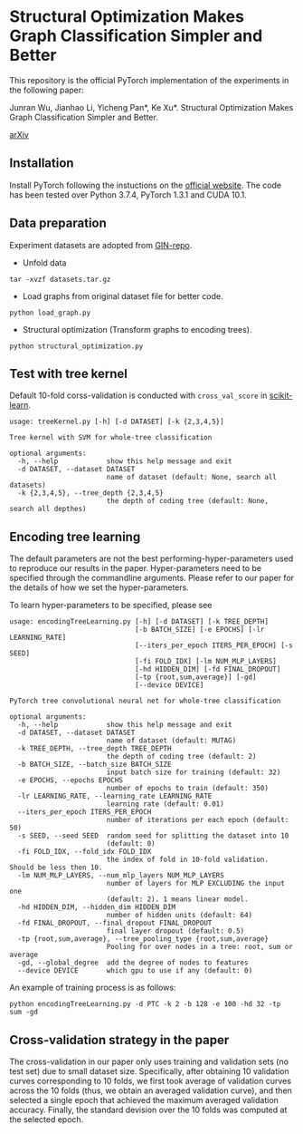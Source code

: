 # Structural Optimization Makes Graph Classification Simpler and Better

This repository is the official PyTorch implementation of the experiments in the following paper:

Junran Wu, Jianhao Li, Yicheng Pan\*, Ke Xu\*. Structural Optimization Makes Graph Classification Simpler and Better.

[arXiv]()

## Installation

Install PyTorch following the instuctions on the [official website](https://pytorch.org/). The code has been tested over Python 3.7.4, PyTorch 1.3.1 and CUDA 10.1.


## Data preparation
Experiment datasets are adopted from [GIN-repo](https://github.com/weihua916/powerful-gnns).


* Unfold data

```
tar -xvzf datasets.tar.gz
```

* Load graphs from original dataset file for better code.

```
python load_graph.py
```

* Structural optimization (Transform graphs to encoding trees).

```
python structural_optimization.py
```

## Test with tree kernel
Default 10-fold corss-validation is conducted with ```cross_val_score``` in [scikit-learn](https://scikit-learn.org/stable/modules/generated/sklearn.model_selection.cross_val_score.html).

```
usage: treeKernel.py [-h] [-d DATASET] [-k {2,3,4,5}]

Tree kernel with SVM for whole-tree classification

optional arguments:
  -h, --help            show this help message and exit
  -d DATASET, --dataset DATASET
                        name of dataset (default: None, search all datasets)
  -k {2,3,4,5}, --tree_depth {2,3,4,5}
                        the depth of coding tree (default: None, search all depthes)
```


## Encoding tree learning

The default parameters are not the best performing-hyper-parameters used to reproduce our results in the paper. Hyper-parameters need to be specified through the commandline arguments. Please refer to our paper for the details of how we set the hyper-parameters.

To learn hyper-parameters to be specified, please see

```
usage: encodingTreeLearning.py [-h] [-d DATASET] [-k TREE_DEPTH]
                               [-b BATCH_SIZE] [-e EPOCHS] [-lr LEARNING_RATE]
                               [--iters_per_epoch ITERS_PER_EPOCH] [-s SEED]
                               [-fi FOLD_IDX] [-lm NUM_MLP_LAYERS]
                               [-hd HIDDEN_DIM] [-fd FINAL_DROPOUT]
                               [-tp {root,sum,average}] [-gd]
                               [--device DEVICE]

PyTorch tree convolutional neural net for whole-tree classification

optional arguments:
  -h, --help            show this help message and exit
  -d DATASET, --dataset DATASET
                        name of dataset (default: MUTAG)
  -k TREE_DEPTH, --tree_depth TREE_DEPTH
                        the depth of coding tree (default: 2)
  -b BATCH_SIZE, --batch_size BATCH_SIZE
                        input batch size for training (default: 32)
  -e EPOCHS, --epochs EPOCHS
                        number of epochs to train (default: 350)
  -lr LEARNING_RATE, --learning_rate LEARNING_RATE
                        learning rate (default: 0.01)
  --iters_per_epoch ITERS_PER_EPOCH
                        number of iterations per each epoch (default: 50)
  -s SEED, --seed SEED  random seed for splitting the dataset into 10
                        (default: 0)
  -fi FOLD_IDX, --fold_idx FOLD_IDX
                        the index of fold in 10-fold validation. Should be less then 10.
  -lm NUM_MLP_LAYERS, --num_mlp_layers NUM_MLP_LAYERS
                        number of layers for MLP EXCLUDING the input one
                        (default: 2). 1 means linear model.
  -hd HIDDEN_DIM, --hidden_dim HIDDEN_DIM
                        number of hidden units (default: 64)
  -fd FINAL_DROPOUT, --final_dropout FINAL_DROPOUT
                        final layer dropout (default: 0.5)
  -tp {root,sum,average}, --tree_pooling_type {root,sum,average}
                        Pooling for over nodes in a tree: root, sum or average
  -gd, --global_degree  add the degree of nodes to features
  --device DEVICE       which gpu to use if any (default: 0)
```

An example of training process is as follows:

```
python encodingTreeLearning.py -d PTC -k 2 -b 128 -e 100 -hd 32 -tp sum -gd
```

## Cross-validation strategy in the paper

The cross-validation in our paper only uses training and validation sets (no test set) due to small dataset size. Specifically, after obtaining 10 validation curves corresponding to 10 folds, we first took average of validation curves across the 10 folds (thus, we obtain an averaged validation curve), and then selected a single epoch that achieved the maximum averaged validation accuracy. Finally, the standard devision over the 10 folds was computed at the selected epoch.

